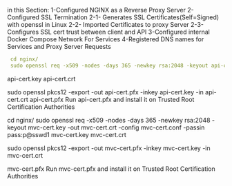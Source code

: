 in this Section:
1-Configured NGINX as a Reverse Proxy Server
2-Configured SSL Termination
  2-1- Generates SSL Certificates(Self=Signed) with openssl in Linux
  2-2- Imported Certificates to proxy Server
  2-3- Configures SSL cert trust between client and API
3-Configured internal Docker Compose Network For Services
4-Registered DNS names for Services and Proxy Server Requests

```yml
 cd nginx/
 sudo openssl req -x509 -nodes -days 365 -newkey rsa:2048 -keyout api-cert.key -out api-cert.crt -config api-cert.conf -passin pass:p@sswd1
````

api-cert.key
api-cert.crt

sudo openssl pkcs12 -export -out api-cert.pfx -inkey api-cert.key -in api-cert.crt
 api-cert.pfx
 Run api-cert.pfx and install it on Trusted Root Certification Authorities

cd nginx/
sudo openssl req -x509 -nodes -days 365 -newkey rsa:2048 -keyout mvc-cert.key -out mvc-cert.crt -config mvc-cert.conf -passin pass:p@sswd1
mvc-cert.key
mvc-cert.crt

sudo openssl pkcs12 -export -out mvc-cert.pfx -inkey mvc-cert.key -in mvc-cert.crt

mvc-cert.pfx
Run mvc-cert.pfx and install it on Trusted Root Certification Authorities
   

